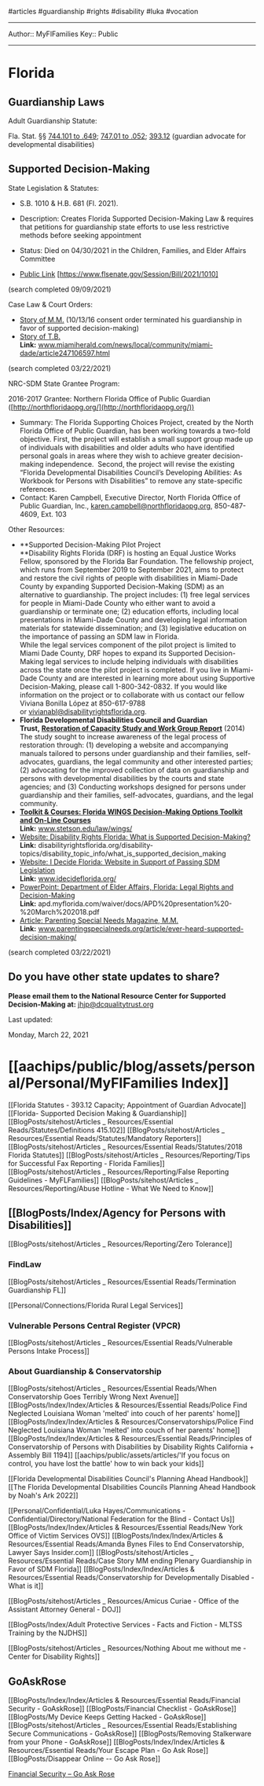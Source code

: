 #articles #guardianship #rights #disability #luka #vocation

---
Author:: MyFlFamilies
Key:: Public

---


# Florida

## Guardianship Laws

Adult Guardianship Statute: 

Fla. Stat. §§ [744.101 to .649](http://www.flsenate.gov/Laws/Statutes/2012/Chapter744); [747.01 to .052](http://www.flsenate.gov/Laws/Statutes/2012/Chapter747); [393.12](https://flsenate.gov/Laws/Statutes/2011/393.12) (guardian advocate for developmental disabilities)

## Supported Decision-Making

State Legislation & Statutes: 

-   S.B. 1010 & H.B. 681 (Fl. 2021).

-   Description: Creates Florida Supported Decision-Making Law & requires that petitions for guardianship state efforts to use less restrictive methods before seeking appointment
-   Status: Died on 04/30/2021 in the Children, Families, and Elder Affairs Committee
-   [Public Link](https://www.flsenate.gov/Session/Bill/2021/1010) [https://www.flsenate.gov/Session/Bill/2021/1010]

(search completed 09/09/2021)

Case Law & Court Orders: 

-   [Story of M.M.](http://www.disabilityrightsflorida.org/podcast/story/episode_5_supported_decision_making) (10/13/16 consent order terminated his guardianship in favor of supported decision-making)
-   [Story of T.B.](https://www.miamiherald.com/news/local/community/miami-dade/article247106597.html)  
    **Link:** www.miamiherald.com/news/local/community/miami-dade/article247106597.html

(search completed 03/22/2021)

NRC-SDM State Grantee Program: 

2016-2017 Grantee: Northern Florida Office of Public Guardian ([http://northfloridaopg.org/](http://northfloridaopg.org/))

-   Summary: The Florida Supporting Choices Project, created by the North Florida Office of Public Guardian, has been working towards a two-fold objective. First, the project will establish a small support group made up of individuals with disabilities and older adults who have identified personal goals in areas where they wish to achieve greater decision-making independence.  Second, the project will revise the existing “Florida Developmental Disabilities Council’s Developing Abilities: As Workbook for Persons with Disabilities” to remove any state-specific references.
-   Contact: Karen Campbell, Executive Director, North Florida Office of Public Guardian, Inc., [karen.campbell@northfloridaopg.org](mailto:karen.campbell@northfloridaopg.org), 850-487-4609, Ext. 103

Other Resources: 

-   **Supported Decision-Making Pilot Project  
    **Disability Rights Florida (DRF) is hosting an Equal Justice Works Fellow, sponsored by the Florida Bar Foundation. The fellowship project, which runs from September 2019 to September 2021, aims to protect and restore the civil rights of people with disabilities in Miami-Dade County by expanding Supported Decision-Making (SDM) as an alternative to guardianship. The project includes: (1) free legal services for people in Miami-Dade County who either want to avoid a guardianship or terminate one; (2) education efforts, including local presentations in Miami-Dade County and developing legal information materials for statewide dissemination; and (3) legislative education on the importance of passing an SDM law in Florida.  
    While the legal services component of the pilot project is limited to Miami Dade County, DRF hopes to expand its Supported Decision-Making legal services to include helping individuals with disabilities across the state once the pilot project is completed. If you live in Miami-Dade County and are interested in learning more about using Supportive Decision-Making, please call 1-800-342-0832. If you would like information on the project or to collaborate with us contact our fellow Viviana Bonilla López at 850-617-9788 or [vivianabl@disabilityrightsflorida.org](mailto:vivianabl@disabilityrightsflorida.org).
-   **Florida Developmental Disabilities Council and Guardian Trust, [Restoration of Capacity Study and Work Group Report](http://www.guardianship.org/IRL/Resources/Handouts/Charting%20a%20New%20Course_Restoration%20Report.pdf)** (2014)  
    The study sought to increase awareness of the legal process of restoration through: (1) developing a website and accompanying manuals tailored to persons under guardianship and their families, self-advocates, guardians, the legal community and other interested parties; (2) advocating for the improved collection of data on guardianship and persons with developmental disabilities by the courts and state agencies; and (3) Conducting workshops designed for persons under guardianship and their families, self-advocates, guardians, and the legal community.
-   **[Toolkit & Courses: Florida WINGS Decision-Making Options Toolkit and On-Line Courses](https://www.stetson.edu/law/wings/)**  
    **Link:** www.stetson.edu/law/wings/
-   [Website: Disability Rights Florida: What is Supported Decision-Making?](https://disabilityrightsflorida.org/disability-topics/disability_topic_info/what_is_supported_decision_making)  
    **Link:** disabilityrightsflorida.org/disability-topics/disability_topic_info/what_is_supported_decision_making
-   [Website: I Decide Florida: Website in Support of Passing SDM Legislation](https://www.idecideflorida.org/)  
    **Link:** www.idecideflorida.org/
-   [PowerPoint: Department of Elder Affairs, Florida: Legal Rights and Decision-Making](https://apd.myflorida.com/waiver/docs/APD%20presentation%20-%20March%202018.pdf)  
    **Link:** apd.myflorida.com/waiver/docs/APD%20presentation%20-%20March%202018.pdf
-   [Article: Parenting Special Needs Magazine, M.M.](https://www.parentingspecialneeds.org/article/ever-heard-supported-decision-making/)  
    **Link:** www.parentingspecialneeds.org/article/ever-heard-supported-decision-making/

(search completed 03/22/2021)

## Do you have other state updates to share?

**Please email them to the National Resource Center for Supported Decision-Making at:** [jhjp@dcqualitytrust.org](mailto:jhjp@dcqualitytrust.org)

Last updated: 

Monday, March 22, 2021

# [[aachips/public/blog/assets/personal/Personal/MyFlFamilies Index]]

[[Florida Statutes - 393.12 Capacity; Appointment of Guardian Advocate]]
[[Florida- Supported Decision Making & Guardianship]]
[[BlogPosts/sitehost/Articles _ Resources/Essential Reads/Statutes/Definitions 415.102]]
[[BlogPosts/sitehost/Articles _ Resources/Essential Reads/Statutes/Mandatory Reporters]]
[[BlogPosts/sitehost/Articles _ Resources/Essential Reads/Statutes/2018 Florida Statutes]]
[[BlogPosts/sitehost/Articles _ Resources/Reporting/Tips for Successful Fax Reporting - Florida Families]]
[[BlogPosts/sitehost/Articles _ Resources/Reporting/False Reporting Guidelines - MyFLFamilies]]
[[BlogPosts/sitehost/Articles _ Resources/Reporting/Abuse Hotline - What We Need to Know]]

## [[BlogPosts/Index/Agency for Persons with Disabilities]]
[[BlogPosts/sitehost/Articles _ Resources/Reporting/Zero Tolerance]]

### FindLaw
[[BlogPosts/sitehost/Articles _ Resources/Essential Reads/Termination Guardianship FL]]

[[Personal/Connections/Florida Rural Legal Services]]

### Vulnerable Persons Central Register (VPCR)
[[BlogPosts/sitehost/Articles _ Resources/Essential Reads/Vulnerable Persons Intake Process]]

### About Guardianship & Conservatorship
[[BlogPosts/sitehost/Articles _ Resources/Essential Reads/When Conservatorship Goes Terribly Wrong Next Avenue]]
[[BlogPosts/Index/Index/Articles & Resources/Essential Reads/Police Find Neglected Louisiana Woman 'melted' into couch of her parents' home]]
[[BlogPosts/Index/Index/Articles & Resources/Conservatorships/Police Find Neglected Louisiana Woman 'melted' into couch of her parents' home]]
[[BlogPosts/Index/Index/Articles & Resources/Essential Reads/Principles of Conservatorship of Persons with Disabilities by Disability Rights California + Assembly Bill 1194]]
[[aachips/public/assets/articles/'If you focus on control, you have lost the battle' how to win back your kids]]

[[Florida Developmental Disabilities Council's Planning Ahead Handbook]]
[[The Florida Developmental DIsabilities Councils Planning Ahead Handbook by Noah's Ark 2022]]



[[Personal/Confidential/Luka Hayes/Communications - Confidential/Directory/National Federation for the Blind - Contact Us]]
[[BlogPosts/Index/Index/Articles & Resources/Essential Reads/New York Office of Victim Services OVS]]
[[BlogPosts/Index/Index/Articles & Resources/Essential Reads/Amanda Bynes Files to End Conservatorship, Lawyer Says Insider.com]]
[[BlogPosts/sitehost/Articles _ Resources/Essential Reads/Case Story MM ending Plenary Guardianship in Favor of SDM Florida]]
[[BlogPosts/Index/Index/Articles & Resources/Essential Reads/Conservatorship for Developmentally Disabled - What is it]]

[[BlogPosts/sitehost/Articles _ Resources/Amicus Curiae - Office of the Assistant Attorney General - DOJ]]

[[BlogPosts/Index/Adult Protective Services - Facts and Fiction - MLTSS Training  by the NJDHS]]

[[BlogPosts/sitehost/Articles _ Resources/Nothing About me without me - Center for Disability Rights]]

## GoAskRose

[[BlogPosts/Index/Index/Articles & Resources/Essential Reads/Financial Security - GoAskRose]]
[[BlogPosts/Financial Checklist - GoAskRose]]
[[BlogPosts/My Device Keeps Getting Hacked - GoAskRose]]
[[BlogPosts/sitehost/Articles _ Resources/Essential Reads/Establishing Secure Communications - GoAskRose]]
[[BlogPosts/Removing Stalkerware from your Phone - GoAskRose]]
[[BlogPosts/Index/Index/Articles & Resources/Essential Reads/Your Escape Plan - Go Ask Rose]]
[[BlogPosts/Disappear Online -- Go Ask Rose]]

[Financial Security – Go Ask Rose](https://goaskrose.com/guide-financial-security/)